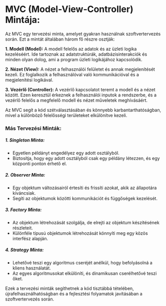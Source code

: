 # MVC (Model-View-Controller) Mintája:

Az MVC egy tervezési minta, amelyet gyakran használnak szoftvertervezés során. Ezt a mintát általában három fő részre osztják:

**1. Modell (Model):** A modell felelős az adatok és az üzleti logika kezeléséért. Ide tartoznak az adatstruktúrák, adatbázisinterakciók és minden olyan dolog, ami a program üzleti logikájához kapcsolódik.

**2. Nézet (View):** A nézet a felhasználói felületet és annak megjelenítését kezeli. Ez foglalkozik a felhasználóval való kommunikációval és a megjelenítési logikával.

**3. Vezérlő (Controller):** A vezérlő kapcsolatot teremt a modell és a nézet között. Ezen keresztül érkeznek a felhasználói inputok a rendszerbe, és a vezérlő felelős a megfelelő modell és nézet műveletek meghívásáért.

Az MVC segít a kód szétválasztásában és könnyebb karbantarthatóságban, mivel a különböző felelősségi területeket elkülönítve kezeli.

### Más Tervezési Minták:

##### 1. Singleton Minta:
* Egyetlen példányt engedélyez egy adott osztályból. 
* Biztosítja, hogy egy adott osztályból csak egy példány létezzen, és egy központi ponton érhető el.

##### 2. Observer Minta:

* Egy objektum változásairól értesíti és frissíti azokat, akik az állapotára kíváncsiak.
* Segíti az objektumok közötti kommunikációt és függőségek kezelését.

##### 3. Factory Minta:

* Az objektum létrehozását szolgálja, de elrejti az objektum készítésének részleteit.
* Különféle típusú objektumok létrehozását könnyíti meg egy közös interfész alapján.

##### 4. Strategy Minta:

* Lehetővé teszi egy algoritmus cseréjét anélkül, hogy befolyásolná a kliens használatát.
* Az egyes algoritmusokat elkülöníti, és dinamikusan cserélhetővé teszi őket.

Ezek a tervezési minták segíthetnek a kód tisztábbá tételében, újrafelhasználhatóságban és a fejlesztési folyamatok javításában a szoftvertervezés során.